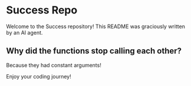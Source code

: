 # Success Repo

Welcome to the Success repository! This README was graciously written by an AI agent.

## Why did the functions stop calling each other?

Because they had constant arguments!

Enjoy your coding journey!